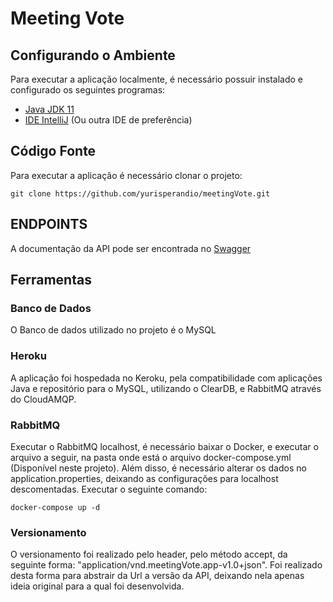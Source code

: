 # Meeting Vote


## Configurando o Ambiente

Para executar a aplicação localmente, é necessário possuir instalado e configurado os seguintes programas:

- [Java JDK 11](https://adoptopenjdk.net/?variant=openjdk11&jvmVariant=hotspot)
- [IDE IntelliJ](https://www.jetbrains.com/pt-br/idea/download/#section=windows) (Ou outra IDE de preferência)


## Código Fonte

Para executar a aplicação é necessário clonar o projeto:

```shell
git clone https://github.com/yurisperandio/meetingVote.git
```

## ENDPOINTS

A documentação da API pode ser encontrada no [Swagger](https://meetingvote.herokuapp.com/swagger-ui.html)

## Ferramentas

### Banco de Dados

O Banco de dados utilizado no projeto é o MySQL

### Heroku

A aplicação foi hospedada no Keroku, pela compatibilidade com aplicações Java e repositório para o MySQL, utilizando o ClearDB, e RabbitMQ através do CloudAMQP.

### RabbitMQ

Executar o RabbitMQ localhost, é necessário baixar o Docker, e executar o arquivo a seguir, na pasta onde está o arquivo docker-compose.yml (Disponível neste projeto).
Além disso, é necessário alterar os dados no application.properties, deixando as configurações para localhost descomentadas.
Executar o seguinte comando:

```shell
docker-compose up -d
```

### Versionamento

O versionamento foi realizado pelo header, pelo método accept, da seguinte forma: "application/vnd.meetingVote.app-v1.0+json".
Foi realizado desta forma para abstrair da Url a versão da API, deixando nela apenas ideia original para a qual foi desenvolvida.
